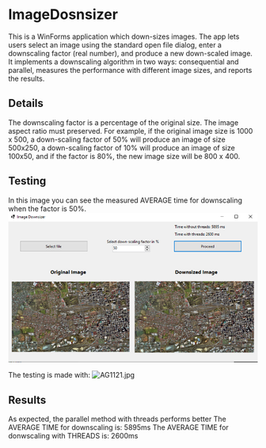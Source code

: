 # ImageDosnsizer

This is a WinForms application which down-sizes images. 
The app lets users select an image using the standard open file dialog, enter a downscaling factor (real number), and produce a new down-scaled image.  
It implements a downscaling algorithm in two ways: consequential and parallel, measures the performance with different image sizes, and reports the results.

## Details

The downscaling factor is a percentage of the original size.  The image aspect ratio must preserved. For example, if the original image size is 1000 x 500, a down-scaling factor of 50% will produce an image of size 500x250, a down-scaling factor of 10% will produce an image of size 100x50, and if the factor is 80%, the new image size will be 800 x 400.

## Testing

In this image you can see the measured AVERAGE time for downscaling when the factor is 50%. 
![AVERAGE TIME](src/AverageTimeDownscaling.png)

The testing is made with: 
![AG1121.jpg](src/AG1121.jpg)

## Results

As expected, the parallel method with threads performs better
The AVERAGE TIME for downscaling is: 5895ms
The AVERAGE TIME for donwscaling with THREADS is: 2600ms
